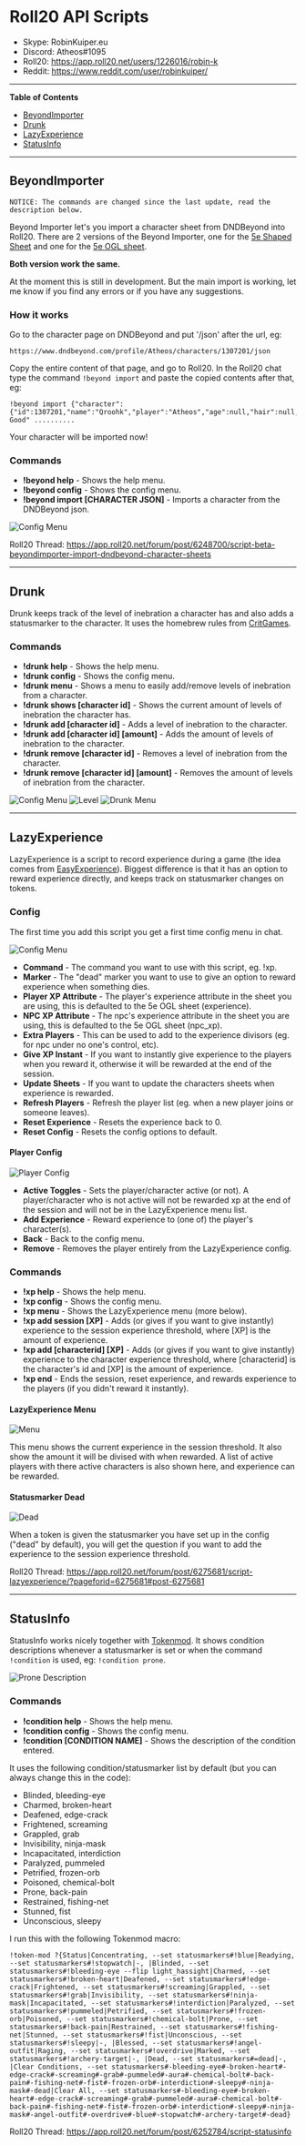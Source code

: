 # Roll20 API Scripts

* Skype: RobinKuiper.eu
* Discord: Atheos#1095
* Roll20: https://app.roll20.net/users/1226016/robin-k
* Reddit: https://www.reddit.com/user/robinkuiper/

---

**Table of Contents**
* [BeyondImporter](#beyondimporter)
* [Drunk](#drunk)
* [LazyExperience](#lazyexperience)
* [StatusInfo](#statusinfo)

---

## BeyondImporter

```
NOTICE: The commands are changed since the last update, read the description below.
```

Beyond Importer let's you import a character sheet from DNDBeyond into Roll20.
There are 2 versions of the Beyond Importer, one for the [5e Shaped Sheet](https://bitbucket.org/mlenser/5eshaped/wiki/Home) and one for the [5e OGL sheet](https://wiki.roll20.net/5th_Edition_OGL_by_Roll20).

**Both version work the same.**

At the moment this is still in development. But the main import is working, let me know if you find any errors or if you have any suggestions.

### How it works
Go to the character page on DNDBeyond and put '/json' after the url, eg:

```
https://www.dndbeyond.com/profile/Atheos/characters/1307201/json
```

Copy the entire content of that page, and go to Roll20.
In the Roll20 chat type the command `!beyond import` and paste the copied contents after that, eg:

```
!beyond import {"character":{"id":1307201,"name":"Qroohk","player":"Atheos","age":null,"hair":null,"eyes":null,"skin":null,"height":null,"weight":null,"size":"Medium","alignment":"Lawful Good" ..........
```

Your character will be imported now!

### Commands

* **!beyond help** - Shows the help menu.
* **!beyond config** - Shows the config menu.
* **!beyond import [CHARACTER JSON]** - Imports a character from the DNDBeyond json.

![Config Menu](https://i.imgur.com/WLb76Uy.png "Config Menu")

Roll20 Thread: https://app.roll20.net/forum/post/6248700/script-beta-beyondimporter-import-dndbeyond-character-sheets

---

## Drunk

Drunk keeps track of the level of inebration a character has and also adds a statusmarker to the character. It uses the homebrew rules from [CritGames](http://critgames.com/rpg/dnd-5e-homebrew-drinking-rules/).

### Commands

* **!drunk help** - Shows the help menu.
* **!drunk config** - Shows the config menu.
* **!drunk menu** - Shows a menu to easily add/remove levels of inebration from a character.
* **!drunk shows [character id]** - Shows the current amount of levels of inebration the character has.
* **!drunk add [character id]** - Adds a level of inebration to the character.
* **!drunk add [character id] [amount]** - Adds the amount of levels of inebration to the character.
* **!drunk remove [character id]** - Removes a level of inebration from the character.
* **!drunk remove [character id] [amount]** - Removes the amount of levels of inebration from the character.

![Config Menu](https://i.imgur.com/cbU9NbG.png "Config Menu")
![Level](https://i.imgur.com/CnHHqAo.png "Level")
![Drunk Menu](https://i.imgur.com/Kge9P8J.png "Drunk Menu")

---

## LazyExperience

LazyExperience is a script to record experience during a game (the idea comes from [EasyExperience](https://app.roll20.net/forum/post/3309609/script-easy-experience/?pageforid=3506293#post-3506293)).
Biggest difference is that it has an option to reward experience directly, and keeps track on statusmarker changes on tokens.

### Config

The first time you add this script you get a first time config menu in chat.

![Config Menu](https://i.imgur.com/sx8JMgU.png "Config Menu")

* **Command** - The command you want to use with this script, eg. !xp.
* **Marker** - The "dead" marker you want to use to give an option to reward experience when something dies.
* **Player XP Attribute** - The player's experience attribute in the sheet you are using, this is defaulted to the 5e OGL sheet (experience).
* **NPC XP Attribute** - The npc's experience attribute in the sheet you are using, this is defaulted to the 5e OGL sheet (npc_xp).
* **Extra Players** - This can be used to add to the experience divisors (eg. for npc under no one's control, etc).
* **Give XP Instant** - If you want to instantly give experience to the players when you reward it, otherwise it will be rewarded at the end of the session.
* **Update Sheets** - If you want to update the characters sheets when experience is rewarded.
* **Refresh Players** - Refresh the player list (eg. when a new player joins or someone leaves).
* **Reset Experience** - Resets the experience back to 0.
* **Reset Config** - Resets the config options to default.

#### Player Config
![Player Config](https://i.imgur.com/1ldnSc2.png "Player Config")

* **Active Toggles** - Sets the player/character active (or not). A player/character who is not active will not be rewarded xp at the end of the session and will not be in the LazyExperience menu list.
* **Add Experience** - Reward experience to (one of) the player's character(s).
* **Back** - Back to the config menu.
* **Remove** - Removes the player entirely from the LazyExperience config.

### Commands

* **!xp help** - Shows the help menu.
* **!xp config** - Shows the config menu.
* **!xp menu** - Shows the LazyExperience menu (more below).
* **!xp add session [XP]** - Adds (or gives if you want to give instantly) experience to the session experience threshold, where [XP] is the amount of experience.
* **!xp add [characterid] [XP]** - Adds (or gives if you want to give instantly) experience to the character experience threshold, where [characterid] is the character's id and [XP] is the amount of experience.
* **!xp end** - Ends the session, reset experience, and rewards experience to the players (if you didn't reward it instantly).

#### LazyExperience Menu
![Menu](https://i.imgur.com/2EwXsCf.png "Menu")

This menu shows the current experience in the session threshold. It also show the amount it will be divised with when rewarded.
A list of active players with there active characters is also shown here, and experience can be rewarded.

#### Statusmarker Dead
![Dead](https://i.imgur.com/5bpZgHj.png "Dead")

When a token is given the statusmarker you have set up in the config ("dead" by default), you will get the question if you want to add the experience to the session experience threshold.

Roll20 Thread: https://app.roll20.net/forum/post/6275681/script-lazyexperience/?pageforid=6275681#post-6275681

---

## StatusInfo

StatusInfo works nicely together with [Tokenmod](https://app.roll20.net/forum/post/4225825/script-update-tokenmod-an-interface-to-adjusting-properties-of-a-token-from-a-macro-or-the-chat-area/?pageforid=4225825#post-4225825).
It shows condition descriptions whenever a statusmarker is set or when the command `!condition` is used, eg: `!condition prone`.

![Prone Description](https://i.imgur.com/UpBHjVh.png "Prone Description")

### Commands

* **!condition help** - Shows the help menu.
* **!condition config** - Shows the config menu.
* **!condition [CONDITION NAME]** - Shows the description of the condition entered.

It uses the following condition/statusmarker list by default (but you can always change this in the code):

* Blinded, bleeding-eye
* Charmed, broken-heart
* Deafened, edge-crack
* Frightened, screaming
* Grappled, grab
* Invisibility, ninja-mask
* Incapacitated, interdiction
* Paralyzed, pummeled
* Petrified, frozen-orb
* Poisoned, chemical-bolt
* Prone, back-pain
* Restrained, fishing-net
* Stunned, fist
* Unconscious, sleepy

I run this with the following Tokenmod macro:

```
!token-mod ?{Status|Concentrating, --set statusmarkers#!blue|Readying, --set statusmarkers#!stopwatch|-, |Blinded, --set statusmarkers#!bleeding-eye --flip light_hassight|Charmed, --set statusmarkers#!broken-heart|Deafened, --set statusmarkers#!edge-crack|Frightened, --set statusmarkers#!screaming|Grappled, --set statusmarkers#!grab|Invisibility, --set statusmarkers#!ninja-mask|Incapacitated, --set statusmarkers#!interdiction|Paralyzed, --set statusmarkers#!pummeled|Petrified, --set statusmarkers#!frozen-orb|Poisoned, --set statusmarkers#!chemical-bolt|Prone, --set statusmarkers#!back-pain|Restrained, --set statusmarkers#!fishing-net|Stunned, --set statusmarkers#!fist|Unconscious, --set statusmarkers#!sleepy|-, |Blessed, --set statusmarkers#!angel-outfit|Raging, --set statusmarkers#!overdrive|Marked, --set statusmarkers#!archery-target|-, |Dead, --set statusmarkers#=dead|-, |Clear Conditions, --set statusmarkers#-bleeding-eye#-broken-heart#-edge-crack#-screaming#-grab#-pummeled#-aura#-chemical-bolt#-back-pain#-fishing-net#-fist#-frozen-orb#-interdiction#-sleepy#-ninja-mask#-dead|Clear All, --set statusmarkers#-bleeding-eye#-broken-heart#-edge-crack#-screaming#-grab#-pummeled#-aura#-chemical-bolt#-back-pain#-fishing-net#-fist#-frozen-orb#-interdiction#-sleepy#-ninja-mask#-angel-outfit#-overdrive#-blue#-stopwatch#-archery-target#-dead}
```

Roll20 Thread: https://app.roll20.net/forum/post/6252784/script-statusinfo